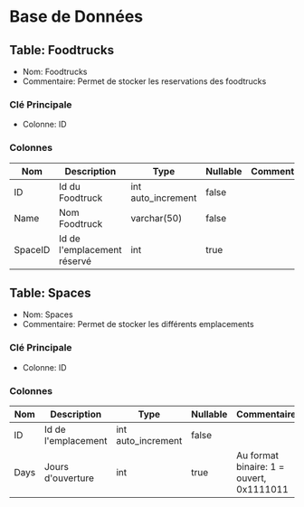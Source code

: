 # Base de Données

## Table: Foodtrucks

- Nom: Foodtrucks
- Commentaire: Permet de stocker les reservations des foodtrucks

### Clé Principale

- Colonne: ID

### Colonnes

| Nom     | Description                 | Type               | Nullable | Commentaire |
| ------- | --------------------------- | ------------------ | -------- | ----------- |
| ID      | Id du Foodtruck             | int auto_increment | false    |             |
| Name    | Nom Foodtruck               | varchar(50)        | false    |             |
| SpaceID | Id de l'emplacement réservé | int                | true     |             |

## Table: Spaces

- Nom: Spaces
- Commentaire: Permet de stocker les différents emplacements

### Clé Principale

- Colonne: ID

### Colonnes

| Nom  | Description         | Type               | Nullable | Commentaire                              |
| ---- | ------------------- | ------------------ | -------- | ---------------------------------------- |
| ID   | Id de l'emplacement | int auto_increment | false    |                                          |
| Days | Jours d'ouverture   | int                | true     | Au format binaire: 1 = ouvert, 0x1111011 |